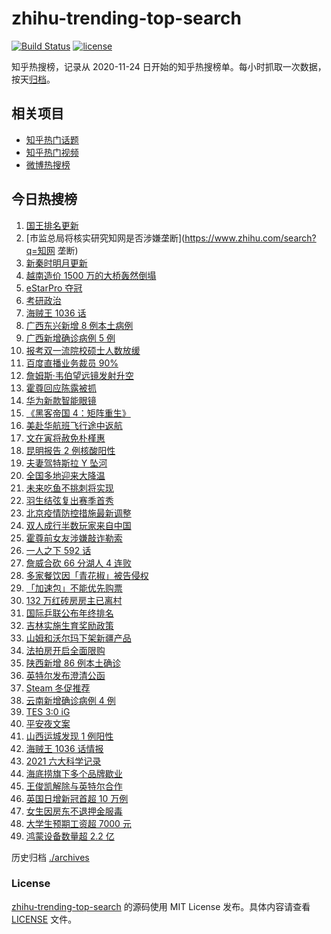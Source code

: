 # zhihu-trending-top-search

[![Build Status](https://github.com/justjavac/zhihu-trending-top-search/workflows/ci/badge.svg?branch=main)](https://github.com/justjavac/zhihu-trending-top-search/actions)
[![license](https://img.shields.io/github/license/justjavac/zhihu-trending-top-search)](https://github.com/justjavac/zhihu-trending-top-search/blob/main/LICENSE)

知乎热搜榜，记录从 2020-11-24 日开始的知乎热搜榜单。每小时抓取一次数据，按天[归档](./archives)。

## 相关项目

- [知乎热门话题](https://github.com/justjavac/zhihu-trending-hot-questions)
- [知乎热门视频](https://github.com/justjavac/zhihu-trending-hot-video)
- [微博热搜榜](https://github.com/justjavac/weibo-trending-hot-search)

## 今日热搜榜

<!-- BEGIN -->
<!-- 最后更新时间 Sat Dec 25 2021 22:06:04 GMT+0800 (China Standard Time) -->

1. [国王排名更新](https://www.zhihu.com/search?q=国王排名)
1. [市监总局将核实研究知网是否涉嫌垄断](https://www.zhihu.com/search?q=知网 垄断)
1. [新秦时明月更新](https://www.zhihu.com/search?q=新秦时明月)
1. [越南造价 1500 万的大桥轰然倒塌](https://www.zhihu.com/search?q=越南大桥倒塌)
1. [eStarPro 夺冠](https://www.zhihu.com/search?q=kpl)
1. [考研政治](https://www.zhihu.com/search?q=考研政治)
1. [海贼王 1036 话](https://www.zhihu.com/search?q=海贼王)
1. [广西东兴新增 8 例本土病例](https://www.zhihu.com/search?q=广西疫情)
1. [广西新增确诊病例 5 例](https://www.zhihu.com/search?q=广西疫情)
1. [报考双一流院校硕士人数放缓](https://www.zhihu.com/search?q=双一流院校硕士)
1. [百度直播业务裁员 90%](https://www.zhihu.com/search?q=百度裁员)
1. [詹姆斯·韦伯望远镜发射升空](https://www.zhihu.com/search?q=韦伯望远镜)
1. [霍尊回应陈露被抓](https://www.zhihu.com/search?q=霍尊回应)
1. [华为新款智能眼镜](https://www.zhihu.com/search?q=华为智能眼镜)
1. [《黑客帝国 4：矩阵重生》](https://www.zhihu.com/search?q=黑客帝国4)
1. [美赴华航班飞行途中返航](https://www.zhihu.com/search?q=美赴华航班返航)
1. [文在寅将赦免朴槿惠](https://www.zhihu.com/search?q=朴槿惠)
1. [昆明报告 2 例核酸阳性](https://www.zhihu.com/search?q=昆明疫情)
1. [夫妻驾特斯拉 Y 坠河](https://www.zhihu.com/search?q=特斯拉坠河)
1. [全国多地迎来大降温](https://www.zhihu.com/search?q=降温)
1. [未来吃鱼不挑刺将实现](https://www.zhihu.com/search?q=鱼刺基因)
1. [羽生结弦复出赛季首秀](https://www.zhihu.com/search?q=羽生结弦)
1. [北京疫情防控措施最新调整](https://www.zhihu.com/search?q=北京疫情防控措施)
1. [双人成行半数玩家来自中国](https://www.zhihu.com/search?q=双人成行)
1. [霍尊前女友涉嫌敲诈勒索](https://www.zhihu.com/search?q=霍尊前女友)
1. [一人之下 592 话](https://www.zhihu.com/search?q=一人之下)
1. [詹威合砍 66 分湖人 4 连败](https://www.zhihu.com/search?q=湖人)
1. [多家餐饮因「青花椒」被告侵权](https://www.zhihu.com/search?q=青花椒)
1. [「加速包」不能优先购票](https://www.zhihu.com/search?q=加速包)
1. [132 万红砖房房主已离村](https://www.zhihu.com/search?q=132万红砖房)
1. [国际乒联公布年终排名](https://www.zhihu.com/search?q=乒乓球世界排名)
1. [吉林实施生育奖励政策](https://www.zhihu.com/search?q=吉林生育奖励政策)
1. [山姆和沃尔玛下架新疆产品](https://www.zhihu.com/search?q=山姆下架新疆产品)
1. [法拍房开启全面限购](https://www.zhihu.com/search?q=法拍房)
1. [陕西新增 86 例本土确诊](https://www.zhihu.com/search?q=陕西疫情)
1. [英特尔发布澄清公函](https://www.zhihu.com/search?q=英特尔)
1. [Steam 冬促推荐](https://www.zhihu.com/search?q=Steam)
1. [云南新增确诊病例 4 例](https://www.zhihu.com/search?q=云南疫情)
1. [TES 3:0 iG](https://www.zhihu.com/search?q=tes)
1. [平安夜文案](https://www.zhihu.com/search?q=平安夜)
1. [山西运城发现 1 例阳性](https://www.zhihu.com/search?q=山西疫情)
1. [海贼王 1036 话情报](https://www.zhihu.com/search?q=海贼王)
1. [2021 六大科学记录](https://www.zhihu.com/search?q=六大科学记录)
1. [海底捞旗下多个品牌歇业](https://www.zhihu.com/search?q=海底捞)
1. [王俊凯解除与英特尔合作](https://www.zhihu.com/search?q=王俊凯与英特尔解约)
1. [英国日增新冠首超 10 万例](https://www.zhihu.com/search?q=英国疫情)
1. [女生因房东不退押金服毒](https://www.zhihu.com/search?q=大三女生服毒身亡)
1. [大学生预期工资超 7000 元](https://www.zhihu.com/search?q=大学生预期工资)
1. [鸿蒙设备数量超 2.2 亿](https://www.zhihu.com/search?q=鸿蒙设备数量)

<!-- END -->

历史归档 [./archives](./archives)

### License

[zhihu-trending-top-search](https://github.com/justjavac/zhihu-trending-top-search)
的源码使用 MIT License 发布。具体内容请查看 [LICENSE](./LICENSE) 文件。
